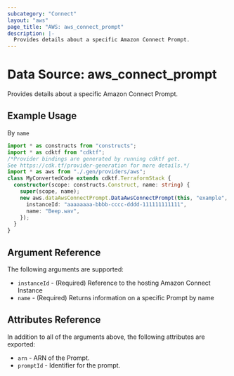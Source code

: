 ```yaml
---
subcategory: "Connect"
layout: "aws"
page_title: "AWS: aws_connect_prompt"
description: |-
  Provides details about a specific Amazon Connect Prompt.
---
```


# Data Source: aws_connect_prompt

Provides details about a specific Amazon Connect Prompt.

## Example Usage

By `name`

```typescript
import * as constructs from "constructs";
import * as cdktf from "cdktf";
/*Provider bindings are generated by running cdktf get.
See https://cdk.tf/provider-generation for more details.*/
import * as aws from "./.gen/providers/aws";
class MyConvertedCode extends cdktf.TerraformStack {
  constructor(scope: constructs.Construct, name: string) {
    super(scope, name);
    new aws.dataAwsConnectPrompt.DataAwsConnectPrompt(this, "example", {
      instanceId: "aaaaaaaa-bbbb-cccc-dddd-111111111111",
      name: "Beep.wav",
    });
  }
}

```

## Argument Reference

The following arguments are supported:

* `instanceId` - (Required) Reference to the hosting Amazon Connect Instance
* `name` - (Required) Returns information on a specific Prompt by name

## Attributes Reference

In addition to all of the arguments above, the following attributes are exported:

* `arn` - ARN of the Prompt.
* `promptId` - Identifier for the prompt.

<!-- cache-key: cdktf-0.17.0-pre.15 input-fa1ac81f0e16b686484ad338e6aba07744e4df370e4dcd9a23dddfd94da3dbf5 -->